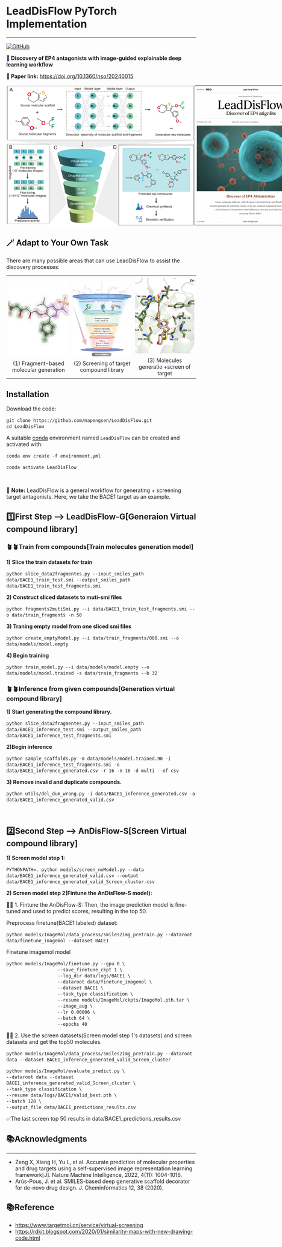 # LeadDisFlow PyTorch Implementation


---

<a href="https://github.com/HongxinXiang/ImageMol/blob/master/LICENSE">
    <img alt="GitHub" src="https://img.shields.io/github/license/HongxinXiang/ImageMol?style=flat-square">
</a>

**🚀 Discovery of EP4 antagonists with image-guided explainable deep learning workflow**

**🚀 Paper link:** https://doi.org/10.1360/nso/20240015


<span style="display:flex; align-items:center;">
  <img src="imgs/main.png" width="500"/>
  <img src="imgs/paper-NSO.png" height="370"/>
</span>



## 🪄 Adapt to Your Own Task
There are many possible areas that can use LeadDisFlow to assist the discovery processes: 

<div align="center">
<table style="margin-left: auto; margin-right: auto;">
  <tr>
    <td style="padding: 5px; text-align: center; vertical-align: middle;">
      <img src="imgs/fragments.jpg" alt="Description of Image 3" style="width: 200px; height: 200px; object-fit: cover; display: block; margin: 0 auto;">
      <div style="text-align: center; margin-top: 10px;">(1) Fragment-based molecular generation</div>
    </td>
    <td style="padding: 5px; text-align: center; vertical-align: middle;">
      <img src="imgs/screen.png" alt="Description of Image 1" style="width: 200px; height: 200px; object-fit: cover; display: block; margin: 0 auto;">
      <p style="margin-top: 10px; margin-bottom: 0;">(2) Screening of target compound library</p>
    </td>
    <td style="padding: 5px; text-align: center; vertical-align: middle;">
      <img src="imgs/G_S.png" alt="Description of Image 2" style="width: 200px; height: 200px; object-fit: cover; display: block; margin: 0 auto;">
      <p style="margin-top: 10px; margin-bottom: 0;">(3) Molecules generatio +screen of target</p>
    </td>
  </tr>
</table>
</div>




## Installation
Download the code:
````
git clone https://github.com/mapengsen/LeadDisFlow.git
cd LeadDisFlow
````
A suitable [conda](https://conda.io/) environment named `LeadDisFlow` can be created and activated with:

````
conda env create -f environment.yml
````
```commandline
conda activate LeadDisFlow
```
&nbsp;

🔎 **Note:** LeadDisFlow is a general workflow for generating + screening target antagonists. Here, we take the BACE1 target as an example.

## 1️⃣First Step --> LeadDisFlow-G[Generaion Virtual compound library]
### 🪴🪴Train from compounds[Train molecules generation model]

**1) Slice the train datasets for train**
````
python slice_data2fragmentes.py --input_smiles_path data/BACE1_train_test.smi --output_smiles_path data/BACE1_train_test_fragments.smi
````

**2) Construct sliced datasets to muti-smi files**
````
python fragments2mutiSmi.py --i data/BACE1_train_test_fragments.smi --o data/train_fragments -n 50
````

**3) Traning empty model from one sliced smi files**
````
python create_emptyModel.py --i data/train_fragments/000.smi --o data/models/model.empty
````

**4) Begin training**
````
python train_model.py --i data/models/model.empty --o data/models/model.trained -s data/train_fragments --b 32
````


### 🪴🪴Inference from given compounds[Generation virtual compound library]

**1) Start generating the compound library.**
````
python slice_data2fragmentes.py --input_smiles_path data/BACE1_inference_test.smi --output_smiles_path data/BACE1_inference_test_fragments.smi
````
**2)Begin inference**
````
python sample_scaffolds.py -m data/models/model.trained.90 -i data/BACE1_inference_test_fragments.smi -o data/BACE1_inference_generated.csv -r 16 -n 16 -d multi --of csv 
````

**3) Remove invalid and duplicate compounds.**
```
python utils/del_dum_wrong.py -i data/BACE1_inference_generated.csv -o data/BACE1_inference_generated_valid.csv
```



&nbsp;

## 2️⃣Second Step --> AnDisFlow-S[Screen Virtual compound library]

**1) Screen model step 1:**
````
PYTHONPATH=. python models/screen_noModel.py --data data/BACE1_inference_generated_valid.csv --output data/BACE1_inference_generated_valid_Screen_cluster.csv
````

**2) Screen model step 2(Fintune the AnDisFlow-S model):**
 
🌈🌈 1. Fintune the AnDisFlow-S: Then, the image prediction model is fine-tuned and used to predict scores, resulting in the top 50.

Preprocess finetune(BACE1 labeled) dataset:

```
python models/ImageMol/data_process/smiles2img_pretrain.py --dataroot data/finetune_imagemol --dataset BACE1
```
Finetune imagemol model
````
python models/ImageMol/finetune.py --gpu 0 \
                   --save_finetune_ckpt 1 \
                   --log_dir data/logs/BACE1 \
                   --dataroot data/finetune_imagemol \
                   --dataset BACE1 \
                   --task_type classification \
                   --resume models/ImageMol/ckpts/ImageMol.pth.tar \
                   --image_aug \
                   --lr 0.00006 \
                   --batch 64 \
                   --epochs 40
````


🌈🌈 2. Use the screen datasets(Screen model step 1's datasets) and screen datasets and get the top50 molecules.


```
python models/ImageMol/data_process/smiles2img_pretrain.py --dataroot data --dataset BACE1_inference_generated_valid_Screen_cluster
```

```
python models/ImageMol/evaluate_predict.py \
--dataroot data --dataset BACE1_inference_generated_valid_Screen_cluster \
--task_type classification \
--resume data/logs/BACE1/valid_best.pth \
--batch 128 \
--output_file data/BACE1_predictions_results.csv
```

✅The last screen top 50 results in data/BACE1_predictions_results.csv




## 📚Acknowledgments

---
* Zeng X, Xiang H, Yu L, et al. Accurate prediction of molecular properties and drug targets using a self-supervised image representation learning framework[J]. Nature Machine Intelligence, 2022, 4(11): 1004-1016.
* Arús-Pous, J. et al. SMILES-based deep generative scaffold decorator for de-novo drug design. J. Cheminformatics 12, 38 (2020).

## 📚Reference
* https://www.targetmol.cn/service/virtual-screening
* https://rdkit.blogspot.com/2020/01/similarity-maps-with-new-drawing-code.html